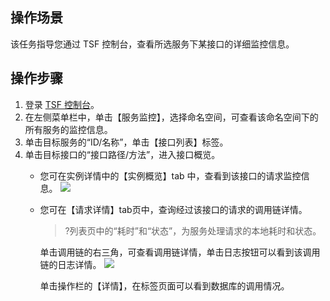 ## 操作场景

该任务指导您通过 TSF 控制台，查看所选服务下某接口的详细监控信息。

## 操作步骤

1. 登录 [TSF 控制台](https://console.cloud.tencent.com/tsf/index)。
2. 在左侧菜单栏中，单击【服务监控】，选择命名空间，可查看该命名空间下的所有服务的监控信息。
3. 单击目标服务的“ID/名称”，单击【接口列表】标签。
4. 单击目标接口的“接口路径/方法”，进入接口概览。
   - 您可在实例详情中的【实例概览】tab 中，查看到该接口的请求监控信息。
     ![](https://main.qcloudimg.com/raw/aa336a02a88a2714d47da4c4b4ef3e47.png)
   - 您可在【请求详情】tab页中，查询经过该接口的请求的调用链详情。
     >?列表页中的“耗时”和“状态”，为服务处理请求的本地耗时和状态。

     单击调用链的右三角，可查看调用链详情，单击日志按钮可以看到该调用链的日志详情。
     ![](https://main.qcloudimg.com/raw/45ebc8810adc8e2bec93badee93919de.png)

     单击操作栏的【详情】，在标签页面可以看到数据库的调用情况。

